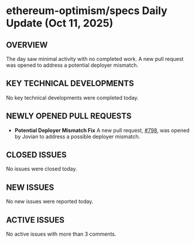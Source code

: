 # ethereum-optimism/specs Daily Update (Oct 11, 2025)
## OVERVIEW 
The day saw minimal activity with no completed work. A new pull request was opened to address a potential deployer mismatch.

## KEY TECHNICAL DEVELOPMENTS
No key technical developments were completed today.

## NEWLY OPENED PULL REQUESTS
*   **Potential Deployer Mismatch Fix**
    A new pull request, [#798](https://github.com/ethereum-optimism/specs/pull/798), was opened by Jovian to address a possible deployer mismatch.

## CLOSED ISSUES
No issues were closed today.

## NEW ISSUES
No new issues were reported today.

## ACTIVE ISSUES
No active issues with more than 3 comments.